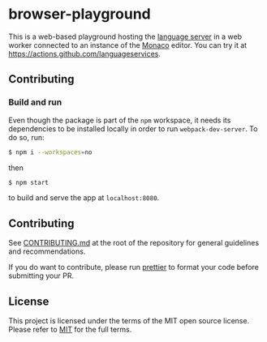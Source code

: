 # browser-playground

This is a web-based playground hosting the [language server](../actions-languageserver/) in a web worker connected to an instance of the [Monaco](https://microsoft.github.io/monaco-editor/) editor. You can try it at https://actions.github.com/languageservices.

## Contributing

### Build and run

Even though the package is part of the `npm` workspace, it needs its dependencies to be installed locally in order to run `webpack-dev-server`. To do so, run:

```bash
$ npm i --workspaces=no
```

then

```bash
$ npm start
```

to build and serve the app at `localhost:8080`.

## Contributing

See [CONTRIBUTING.md](../CONTRIBUTING.md) at the root of the repository for general guidelines and recommendations.

If you do want to contribute, please run [prettier](https://prettier.io/) to format your code before submitting your PR.

## License

This project is licensed under the terms of the MIT open source license. Please refer to [MIT](../LICENSE) for the full terms.